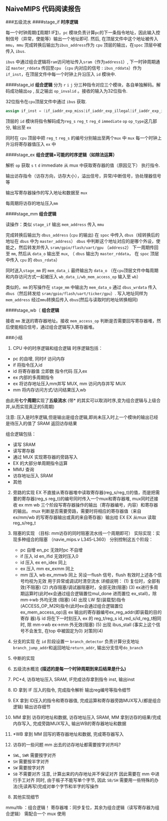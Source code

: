 ## NaiveMIPS  代码阅读报告
###五级流水
####stage_if
**时序逻辑**
 
每一个时钟周期(【周期1 IF】)，`pc` 模块负责计算`pc`的下一条指令地址，因此输入控制信号（异常，使能等）输出一个地址即可.
然后, 在顶层文件中这个地址被传入`mmu`，`mmu` 完成转换后输出为`ibus_address`作为 `cpu` 顶层的输出，在`spoc` 顶层中被传入 `ibus`.

`ibus` 中通过组合逻辑将`ram`访问地址传入`sram`（作为`address1`）, 下一时钟周期通过 `master_rddata` 传回至`cpu` （`cpu` 内对应的信号 : `ibus_rddata`）作为 `if_inst`，在顶层文件中每一个时钟上升沿压入 `id` 模块中.

####stage_id
**组合逻辑** 
分为 `r` `i` `j` 分三种指令对应三个模块，各自单独解码。解码成功输出`op` , 反之输出 `op_invalid` 。接收的输入为32位指令.

32位指令在`cpu`顶层文件中通过 `ibus` 获取.

```verilog
assign if_inst = (if_iaddr_exp_miss|if_iaddr_exp_illegal|if_iaddr_exp_invalid) ? 32'b0 : ibus_rddata;
```

顶层的 `id` 模块将指令解码成为`reg_s` `reg_t` `reg_d` `immediate`  `op` `op_type`这几部分, 输出至 `ex`

同时在 `cpu` 顶层中把 `reg_t` `reg_s` 的编号分别输出至两个`mux` 中 `mux` 每一个时钟上升沿将寄存器值压入 `ex` 中

####stage_ex 
**组合逻辑+可能的时序逻辑（如除法运算）**
 
解析 `op` 获取 `s` `t` `d` immediate 从 mux 中获取寄存器的值（原因见下） 执行指令.

输出访存指令（访存方向，访存大小），溢出信号，异常/中断信号，协处理器信号等

输出写寄存器操作的写入地址和数据至 `mux`

每周期将访存的地址压入`mm`

####stage_mm 
**组合逻辑**

读操作：类似 `stage_if`  输出 `mem_address` 传入 `mmu`   

完成转换后输出为 `dbus_address` (`cpu` 的输出) 在 `spoc` 中传入 `dbus`（经转换后的地址在 `dbus` 中为 `master_address`） `dbus` 中判断这个地址对应的是哪个外设，使能之，然后转发并传入 `sram/gpio/flash/uart/gpu` （`address2`） 下一周期传回至 `mm`, 然后从 `data_o` 输出至 `mux`, （ `dbus` 输出为 `master_rddata`， 在 `spoc` 顶层中传入 `cpu` 的 `dbus_rdata`）

同时送入`stage_mm` 的 `mem_data_i` 最终输出为 `data_o` （在`cpu`顶层文件中每周期和内存访问方式一起被压入 `wb_data_i/wb_mem_access_op` 输入至 `wb`）

类似的，`mm` 的写操作在 `stage_mm` 中输出为 `mem_data_o` 通过 `dbus_wrdata` 传入 `dbus`（然后转发给 `sram/gpio/flash/uart/ticker/gpu`）. 写入地址同样为 `mem_address` 经过`mmu`转换后传入 `dbus`(然后与读取时的地址转换相同)

####stage_wb（
**组合逻辑**

接收 `mm` 发送的寄存器地址。接收 `mem_access_op` 判断是否需要回写寄存器堆，然后使能相应信号，通过组合逻辑写入寄存器堆。

###小结
1. CPU 中的时序逻辑和组合逻辑
时序逻辑包括：
 - pc 的自增, 同时if 访问内存
 - if 将指令压入id
 - id 将寄存器值 立即数 指令代码 压入ex
 - ex 内部的多周期指令
 - ex 将访存地址压入mm并写 MUX, mm 访问内存并写 MUX
 - mm 将内存访问方式/访问结果压入wb

由此用**七个周期**实现了**五级流水**
(带* 的其实可以取消时序,变为组合逻辑与上级合并,从而实现真正的5周期)

注意: 压入是时序逻辑,但是输出是组合逻辑,即尚未压入时上一个模块的输出已经是待压入的值了
SRAM 返回访存结果

组合逻辑包括：
 - 读写 SRAM
 - 读写寄存器
 - 通过 MUX 实现寄存器的旁路写入
 - EX 的大部分单周期指令运算
 - MMU 查询
 - 访存地址压入 SRAM
 - 其他

2. 旁路的实现
EX 不直接从寄存器堆中读取寄存器(reg_s/reg_t)的值，而是把需要的寄存器(reg_s reg_t)的编号同时传入一个mux和寄存器堆,
mux同时还接收 ex mm wb 三个阶段写寄存器操作的输出（寄存器编号，内容）和寄存器的输出。
mux 判断是否需要旁路，需要时将相应的寄存器值（来自 ex/mm/wb 的写寄存器输出或真的来自寄存器）输出给 EX
EX 从mux  读取 reg_s/reg_t

3. 阻塞的实现
（目标: mm访存的同时阻塞流水线一个周期即可）
实际实现：实现多种组合的阻塞 （navie_mips.v L345-L360）
分别控制这五个阶段：
     - pc 自增  en_pc  无效时pc 不自增
     - if 压入 id  en_ifid   无效时压入0
     - id 压入 ex  en_idex  同上
     - ex 压入 mm  ex_exmm 同上
     - mm 压入 wb  ex_mmwb 同上
另设一flush 信号，flush 有效时上述各个信号均视为无效 用于异常或调试时清空流水
详细说明：
 (1) 复位时，全部有效(不阻塞)
 (2) 内存阻塞/调试器阻塞时，全部无效(阻塞)
 (3) ex进行多周期运算时(此时ex会通过组合逻辑置位mul_done 进而置位 ex_stall)，除 mm->wb 外均无效 (阻塞)
 (4) 出现 LW 型(装载型)指令(ACCESS_OP_M2R)指令(此时ex会通过组合逻辑置位 ex_mem_access_op)且 ex 输出的寄存器编号ex_reg_addr(即装载的目的寄存 器)与 id 将在下一时刻压入 ex 的 reg_t/reg_s  id_red_s/id_reg_t相同时, 除 mm->wb ex->mm 外无效(阻塞)
 (5) 出现 ibus_stall (事实上这个信号不会发生, 在top 中被固定为0) 对策同(4)

4. 分支的实现
在 `id` 阶段设置一 `branch_detector` 负责计算分支地址`branch_jump_addr`和返回地址`return_addr`, 输出分支信号`do_branch`
5. 中断的实现

6. 五级流水概览
 **(描述的是每一个时钟周期到来后结果是什么)**
 1. PC+4, 访存地址压入 SRAM, IF完成访存拿到指令 inst, 输出inst
 2. ID 拿到 IF 压入的指令, 完成指令解析 输出reg编号等指令细节
 3. EX 拿到 ID压入的指令和寄存器值, 完成运算和寄存器旁路MUX写入(都是组合逻辑)  输出访存细节
 4. MM 拿到 访存的地址和数据, 访存地址压入 SRAM, MM 拿到访存的结果/完成内存写入, 完成旁路MUX写入, 输出WB的寄存器地址和数据
 5. *WB 拿到 MM 回写的寄存器地址和数据, 完成寄存器写入

7. 访存的一些问题
mm 出去的访存地址都需要按字对齐吗?
- `SWL`, `SWR` 需要按字对齐
- `SH` 需要按半字对齐
- `SW` 需要按字对齐
- `SB` 不需要对齐
注意, 计算出来的内存地址并不保证对齐
因此需要在 mm 中进行手工对齐
同时, 由于板子不能写单个字节, 因此 `SB/SH` 需要用一些特殊的办法(先读再写)完成对单个字节和半字的写操作

8. 其他实现细节

mmu/tlb ：组合逻辑！
寄存器堆：同步复位，其余为组合逻辑（读写寄存器为组合逻辑）  需配合一个 mux 使用

